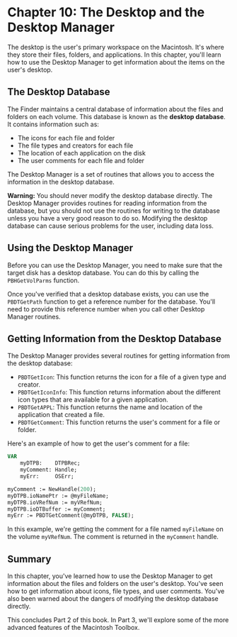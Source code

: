 # Chapter 10: The Desktop and the Desktop Manager

The desktop is the user's primary workspace on the Macintosh. It's where they store their files, folders, and applications. In this chapter, you'll learn how to use the Desktop Manager to get information about the items on the user's desktop.

## The Desktop Database

The Finder maintains a central database of information about the files and folders on each volume. This database is known as the **desktop database**. It contains information such as:

*   The icons for each file and folder
*   The file types and creators for each file
*   The location of each application on the disk
*   The user comments for each file and folder

The Desktop Manager is a set of routines that allows you to access the information in the desktop database.

**Warning:** You should never modify the desktop database directly. The Desktop Manager provides routines for reading information from the database, but you should not use the routines for writing to the database unless you have a very good reason to do so. Modifying the desktop database can cause serious problems for the user, including data loss.

## Using the Desktop Manager

Before you can use the Desktop Manager, you need to make sure that the target disk has a desktop database. You can do this by calling the `PBHGetVolParms` function.

Once you've verified that a desktop database exists, you can use the `PBDTGetPath` function to get a reference number for the database. You'll need to provide this reference number when you call other Desktop Manager routines.

## Getting Information from the Desktop Database

The Desktop Manager provides several routines for getting information from the desktop database:

*   `PBDTGetIcon`: This function returns the icon for a file of a given type and creator.
*   `PBDTGetIconInfo`: This function returns information about the different icon types that are available for a given application.
*   `PBDTGetAPPL`: This function returns the name and location of the application that created a file.
*   `PBDTGetComment`: This function returns the user's comment for a file or folder.

Here's an example of how to get the user's comment for a file:

```pascal
VAR
    myDTPB:    DTPBRec;
    myComment: Handle;
    myErr:     OSErr;

myComment := NewHandle(200);
myDTPB.ioNamePtr := @myFileName;
myDTPB.ioVRefNum := myVRefNum;
myDTPB.ioDTBuffer := myComment;
myErr := PBDTGetComment(@myDTPB, FALSE);
```

In this example, we're getting the comment for a file named `myFileName` on the volume `myVRefNum`. The comment is returned in the `myComment` handle.

## Summary

In this chapter, you've learned how to use the Desktop Manager to get information about the files and folders on the user's desktop. You've seen how to get information about icons, file types, and user comments. You've also been warned about the dangers of modifying the desktop database directly.

This concludes Part 2 of this book. In Part 3, we'll explore some of the more advanced features of the Macintosh Toolbox.
